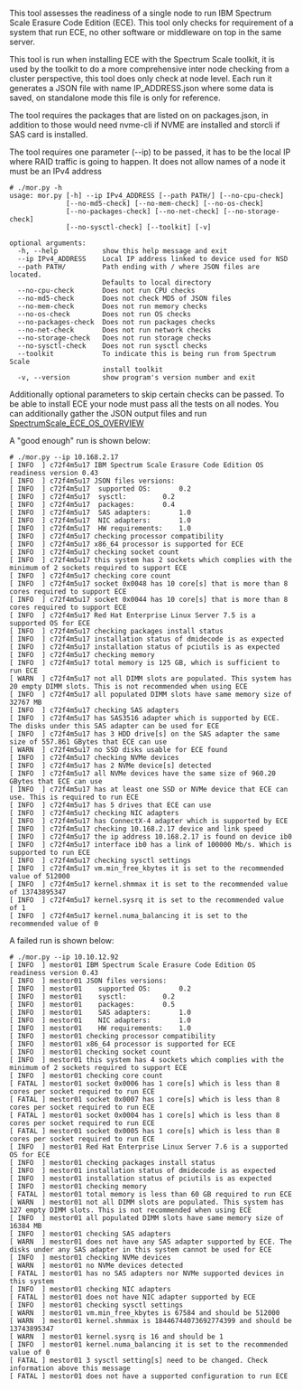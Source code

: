 This tool assesses the readiness of a single node to run IBM Spectrum Scale Erasure Code Edition (ECE). This tool only checks for requirement of a system that run ECE, no other software or middleware on top in the same server.

This tool is run when installing ECE with the Spectrum Scale toolkit, it is used by the toolkit to do a more comprehensive inter node checking from a cluster perspective, this tool does only check at node level. Each run it generates a JSON file with name IP_ADDRESS.json where some data is saved, on standalone mode this file is only for reference.

The tool requires the packages that are listed on on packages.json, in addition to those would need nvme-cli if NVME are installed and storcli if SAS card is installed.

The tool requires one parameter (--ip) to be passed, it has to be the local IP where RAID traffic is going to happen. It does not allow names of a node it must be an IPv4 address

```
# ./mor.py -h
usage: mor.py [-h] --ip IPv4_ADDRESS [--path PATH/] [--no-cpu-check]
              [--no-md5-check] [--no-mem-check] [--no-os-check]
              [--no-packages-check] [--no-net-check] [--no-storage-check]
              [--no-sysctl-check] [--toolkit] [-v]

optional arguments:
  -h, --help           show this help message and exit
  --ip IPv4_ADDRESS    Local IP address linked to device used for NSD
  --path PATH/         Path ending with / where JSON files are located.
                       Defaults to local directory
  --no-cpu-check       Does not run CPU checks
  --no-md5-check       Does not check MD5 of JSON files
  --no-mem-check       Does not run memory checks
  --no-os-check        Does not run OS checks
  --no-packages-check  Does not run packages checks
  --no-net-check       Does not run network checks
  --no-storage-check   Does not run storage checks
  --no-sysctl-check    Does not run sysctl checks
  --toolkit            To indicate this is being run from Spectrum Scale
                       install toolkit
  -v, --version        show program's version number and exit
```

  Additionally optional parameters to skip certain checks can be passed. To be able to install ECE your node must pass all the tests on all nodes. You can additionally gather the JSON output files and run [SpectrumScale_ECE_OS_OVERVIEW](https://github.com/IBM/SpectrumScale_ECE_OS_OVERVIEW)

  A "good enough" run is shown below:

  ```
  # ./mor.py --ip 10.168.2.17
  [ INFO  ] c72f4m5u17 IBM Spectrum Scale Erasure Code Edition OS readiness version 0.43
  [ INFO  ] c72f4m5u17 JSON files versions:
  [ INFO  ] c72f4m5u17 	supported OS:		0.2
  [ INFO  ] c72f4m5u17 	sysctl: 		0.2
  [ INFO  ] c72f4m5u17 	packages: 		0.4
  [ INFO  ] c72f4m5u17 	SAS adapters:		1.0
  [ INFO  ] c72f4m5u17 	NIC adapters:		1.0
  [ INFO  ] c72f4m5u17 	HW requirements:	1.0
  [ INFO  ] c72f4m5u17 checking processor compatibility
  [ INFO  ] c72f4m5u17 x86_64 processor is supported for ECE
  [ INFO  ] c72f4m5u17 checking socket count
  [ INFO  ] c72f4m5u17 this system has 2 sockets which complies with the minimum of 2 sockets required to support ECE
  [ INFO  ] c72f4m5u17 checking core count
  [ INFO  ] c72f4m5u17 socket 0x0048 has 10 core[s] that is more than 8 cores required to support ECE
  [ INFO  ] c72f4m5u17 socket 0x0044 has 10 core[s] that is more than 8 cores required to support ECE
  [ INFO  ] c72f4m5u17 Red Hat Enterprise Linux Server 7.5 is a supported OS for ECE
  [ INFO  ] c72f4m5u17 checking packages install status
  [ INFO  ] c72f4m5u17 installation status of dmidecode is as expected
  [ INFO  ] c72f4m5u17 installation status of pciutils is as expected
  [ INFO  ] c72f4m5u17 checking memory
  [ INFO  ] c72f4m5u17 total memory is 125 GB, which is sufficient to run ECE
  [ WARN  ] c72f4m5u17 not all DIMM slots are populated. This system has 20 empty DIMM slots. This is not recommended when using ECE
  [ INFO  ] c72f4m5u17 all populated DIMM slots have same memory size of 32767 MB
  [ INFO  ] c72f4m5u17 checking SAS adapters
  [ INFO  ] c72f4m5u17 has SAS3516 adapter which is supported by ECE. The disks under this SAS adapter can be used for ECE
  [ INFO  ] c72f4m5u17 has 3 HDD drive[s] on the SAS adapter the same size of 557.861 GBytes that ECE can use
  [ WARN  ] c72f4m5u17 no SSD disks usable for ECE found
  [ INFO  ] c72f4m5u17 checking NVMe devices
  [ INFO  ] c72f4m5u17 has 2 NVMe device[s] detected
  [ INFO  ] c72f4m5u17 all NVMe devices have the same size of 960.20 GBytes that ECE can use
  [ INFO  ] c72f4m5u17 has at least one SSD or NVMe device that ECE can use. This is required to run ECE
  [ INFO  ] c72f4m5u17 has 5 drives that ECE can use
  [ INFO  ] c72f4m5u17 checking NIC adapters
  [ INFO  ] c72f4m5u17 has ConnectX-4 adapter which is supported by ECE
  [ INFO  ] c72f4m5u17 checking 10.168.2.17 device and link speed
  [ INFO  ] c72f4m5u17 the ip address 10.168.2.17 is found on device ib0
  [ INFO  ] c72f4m5u17 interface ib0 has a link of 100000 Mb/s. Which is supported to run ECE
  [ INFO  ] c72f4m5u17 checking sysctl settings
  [ INFO  ] c72f4m5u17 vm.min_free_kbytes it is set to the recommended value of 512000
  [ INFO  ] c72f4m5u17 kernel.shmmax it is set to the recommended value of 13743895347
  [ INFO  ] c72f4m5u17 kernel.sysrq it is set to the recommended value of 1
  [ INFO  ] c72f4m5u17 kernel.numa_balancing it is set to the recommended value of 0
  ```

  A failed run is shown below:

  ```
  # ./mor.py --ip 10.10.12.92
  [ INFO  ] mestor01 IBM Spectrum Scale Erasure Code Edition OS readiness version 0.43
  [ INFO  ] mestor01 JSON files versions:
  [ INFO  ] mestor01 	supported OS:		0.2
  [ INFO  ] mestor01 	sysctl: 		0.2
  [ INFO  ] mestor01 	packages: 		0.5
  [ INFO  ] mestor01 	SAS adapters:		1.0
  [ INFO  ] mestor01 	NIC adapters:		1.0
  [ INFO  ] mestor01 	HW requirements:	1.0
  [ INFO  ] mestor01 checking processor compatibility
  [ INFO  ] mestor01 x86_64 processor is supported for ECE
  [ INFO  ] mestor01 checking socket count
  [ INFO  ] mestor01 this system has 4 sockets which complies with the minimum of 2 sockets required to support ECE
  [ INFO  ] mestor01 checking core count
  [ FATAL ] mestor01 socket 0x0006 has 1 core[s] which is less than 8 cores per socket required to run ECE
  [ FATAL ] mestor01 socket 0x0007 has 1 core[s] which is less than 8 cores per socket required to run ECE
  [ FATAL ] mestor01 socket 0x0004 has 1 core[s] which is less than 8 cores per socket required to run ECE
  [ FATAL ] mestor01 socket 0x0005 has 1 core[s] which is less than 8 cores per socket required to run ECE
  [ INFO  ] mestor01 Red Hat Enterprise Linux Server 7.6 is a supported OS for ECE
  [ INFO  ] mestor01 checking packages install status
  [ INFO  ] mestor01 installation status of dmidecode is as expected
  [ INFO  ] mestor01 installation status of pciutils is as expected
  [ INFO  ] mestor01 checking memory
  [ FATAL ] mestor01 total memory is less than 60 GB required to run ECE
  [ WARN  ] mestor01 not all DIMM slots are populated. This system has 127 empty DIMM slots. This is not recommended when using ECE
  [ INFO  ] mestor01 all populated DIMM slots have same memory size of 16384 MB
  [ INFO  ] mestor01 checking SAS adapters
  [ WARN  ] mestor01 does not have any SAS adapter supported by ECE. The disks under any SAS adapter in this system cannot be used for ECE
  [ INFO  ] mestor01 checking NVMe devices
  [ WARN  ] mestor01 no NVMe devices detected
  [ FATAL ] mestor01 has no SAS adapters nor NVMe supported devices in this system
  [ INFO  ] mestor01 checking NIC adapters
  [ FATAL ] mestor01 does not have NIC adapter supported by ECE
  [ INFO  ] mestor01 checking sysctl settings
  [ WARN  ] mestor01 vm.min_free_kbytes is 67584 and should be 512000
  [ WARN  ] mestor01 kernel.shmmax is 18446744073692774399 and should be 13743895347
  [ WARN  ] mestor01 kernel.sysrq is 16 and should be 1
  [ INFO  ] mestor01 kernel.numa_balancing it is set to the recommended value of 0
  [ FATAL ] mestor01 3 sysctl setting[s] need to be changed. Check information above this message
  [ FATAL ] mestor01 does not have a supported configuration to run ECE
  ```
